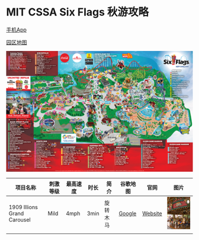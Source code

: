 # MIT CSSA Six Flags 秋游攻略

[手机App](https://www.sixflags.com/national/app-download)

[园区地图](https://www.sixflags.com/newengland/plan-your-visit/park-map)

![park map](image/map/sfne_park-map-and-guide-1.png)

| 项目名称 | 刺激等级 | 最高速度 | 时长 | 简介 | 谷歌地图 | 官网 | 图片 |
| --- | --- | --- | --- | --- | --- | --- | --- |
| 1909 Illions Grand Carousel | Mild | 4mph | 3min | 旋转木马 | [Google](https://maps.app.goo.gl/mx5gsTmdEAre5zn7A) | [Website](https://www.sixflags.com/newengland/attractions/1909-illions-carousel) | <img src="image/ride/2017_sfne_illions_5_0.jpg" width="200"> |
|  |  |
